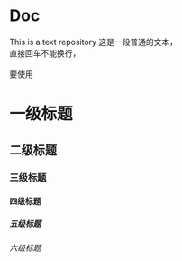 # Doc
This is a text repository
这是一段普通的文本，  
直接回车不能换行，<br>  
要使用<br>  

# 一级标题  
## 二级标题  
### 三级标题  
#### 四级标题  
##### 五级标题  
###### 六级标题  
